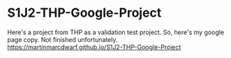 # S1J2-THP-Google-Project
Here's a project from THP as a validation test project. So, here's my google page copy. Not finished unfortunately.
https://martinmarcdwarf.github.io/S1J2-THP-Google-Project

